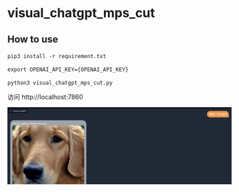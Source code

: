 # visual_chatgpt_mps_cut

## How to use

```
pip3 install -r requirement.txt
```

```
export OPENAI_API_KEY={OPENAI_API_KEY}
```

```
python3 visual_chatgpt_mps_cut.py
```

访问 http://localhost:7860

![](./test1.png)
